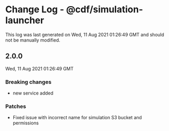 # Change Log - @cdf/simulation-launcher

This log was last generated on Wed, 11 Aug 2021 01:26:49 GMT and should not be manually modified.

## 2.0.0
Wed, 11 Aug 2021 01:26:49 GMT

### Breaking changes

- new service added

### Patches

- Fixed issue with incorrect name for simulation S3 bucket and permissions

